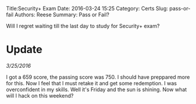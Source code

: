 Title:Security+ Exam
Date: 2016-03-24 15:25
Category: Certs
Slug: pass-or-fail
Authors: Reese
Summary: Pass or Fail?

Will I regret waiting till the last day to study for Security+ exam?

# Update

*3/25/2016*

I got a 659 score, the passing score was 750. I should have preppared more for this. Now I feel that I must retake it and get some redemption. I was overconfident in my skills. Well it's Friday and the sun is shining. Now what will I hack on this weekend?


